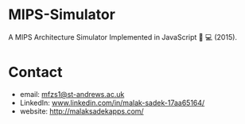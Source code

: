 # MIPS-Simulator
A MIPS Architecture Simulator Implemented in JavaScript 📐 💻 (2015).

# Contact

* email: mfzs1@st-andrews.ac.uk
* LinkedIn: www.linkedin.com/in/malak-sadek-17aa65164/
* website: http://malaksadekapps.com/
